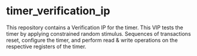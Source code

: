 # timer_verification_ip
This repository contains a Verification IP for the timer. This VIP tests the timer by applying constrained random stimulus. Sequences of transactions reset, configure the timer, and perform read &amp; write operations on the respective registers of the timer.

